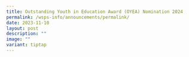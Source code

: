 ```yaml
---
title: Outstanding Youth in Education Award (OYEA) Nomination 2024
permalink: /wsps-info/announcements/permalink/
date: 2023-11-10
layout: post
description: ""
image: ""
variant: tiptap
---
```

